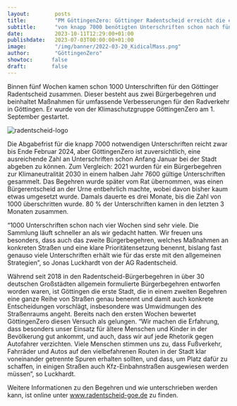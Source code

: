 ```yaml
---
layout:        posts
title:         "PM GöttingenZero: Göttinger Radentscheid erreicht die ersten 1.000 Unterschriften"
subtitle:      "von knapp 7000 benötigten Unterschriften schon nach fünf Wochen"
date:          2023-10-11T12:29:00+01:00
publishdate:   2023-07-03T00:00:00+01:00
image:         "/img/banner/2022-03-20_KidicalMass.png"
author:        "GöttingenZero"
showtoc:      false
draft:        false
---
```



Binnen fünf Wochen kamen schon 1000 Unterschriften für den Göttinger
Radentscheid zusammen. Dieser besteht aus zwei Bürgerbegehren und
beinhaltet Maßnahmen für umfassende Verbesserungen für den
Radverkehr in Göttingen. Er wurde von der Klimaschutzgruppe
GöttingenZero am 1. September gestartet.

![radentscheid-logo](/img/post/2023-04-14_radentscheid-logo_tr.png)

Die Abgabefrist für die knapp 7000 notwendigen Unterschriften reicht zwar bis Ende Februar
2024, aber GöttingenZero ist zuversichtlich, eine ausreichende Zahl an Unterschriften schon
Anfang Januar bei der Stadt abgeben zu können. Zum Vergleich: 2021 wurden für ein
Bürgerbegehren zur Klimaneutralität 2030 in einem halben Jahr 7600 gültige Unterschriften
gesammelt. Das Begehren wurde später vom Rat übernommen, was einen Bürgerentscheid an
der Urne entbehrlich machte, wobei davon bisher kaum etwas umgesetzt wurde. Damals
dauerte es drei Monate, bis die Zahl von 1000 überschritten wurde. 80 % der Unterschriften
kamen in den letzten 3 Monaten zusammen.

“1000 Unterschriften schon nach vier Wochen sind sehr viele. Die Sammlung läuft schneller an
als wir gedacht hatten. Wir freuen uns besonders, dass auch das zweite Bürgerbegehren,
welches Maßnahmen an konkreten Straßen und eine klare Prioritätensetzung benennt, bislang
fast genauso viele Unterschriften erhält wie für das erste mit den allgemeinen Strategien”, so
Jonas Luckhardt von der AG Radentscheid.

Während seit 2018 in den Radentscheid-Bürgerbegehren in über 30 deutschen Großstädten
allgemein formulierte Bürgerbegehren entworfen worden waren, ist Göttingen die erste Stadt,
die in einem zweiten Begehren eine ganze Reihe von Straßen genau benennt und damit auch
konkrete Entscheidungen vorschlägt, insbesondere was Umwidmungen des Straßenraums
angeht. Bereits nach den ersten Wochen bewertet GöttingenZero diesen Versuch als gelungen.
“Wir machen die Erfahrung, dass besonders unser Einsatz für ältere Menschen und Kinder in der
Bevölkerung gut ankommt, und auch, dass wir auf jede Rhetorik gegen Autofahrer verzichten.
Viele Menschen stimmen uns zu, dass Fußverkehr, Fahrräder und Autos auf den vielbefahrenen
Routen in der Stadt klar voneinander getrennte Spuren erhalten sollten, und dass, um Platz
dafür zu schaffen, in einigen Straßen auch Kfz-Einbahnstraßen ausgewiesen werden müssen”, so
Luckhardt.

Weitere Informationen zu den Begehren und wie unterschrieben werden kann, ist online unter
www.radentscheid-goe.de zu finden.

